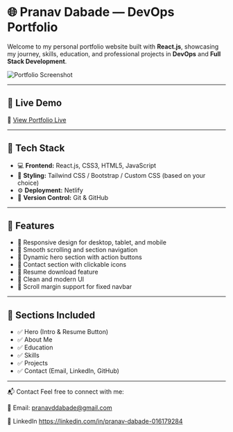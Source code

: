 # 🌐 Pranav Dabade — DevOps Portfolio

Welcome to my personal portfolio website built with **React.js**, showcasing my journey, skills, education, and professional projects in **DevOps** and **Full Stack Development**.

![Portfolio Screenshot](./screenshot.png) <!-- Optional: Replace with actual image or remove -->

---

## 🚀 Live Demo

🔗 [View Portfolio Live ](https://pranav-portfolio-5oja.vercel.app/)

---

## 🧰 Tech Stack

- 💻 **Frontend:** React.js, CSS3, HTML5, JavaScript
- 🎨 **Styling:** Tailwind CSS / Bootstrap / Custom CSS (based on your choice)
- ⚙️ **Deployment:** Netlify
- 📂 **Version Control:** Git & GitHub

---

## 📁 Features

- 🔸 Responsive design for desktop, tablet, and mobile
- 🔸 Smooth scrolling and section navigation
- 🔸 Dynamic hero section with action buttons
- 🔸 Contact section with clickable icons
- 🔸 Resume download feature
- 🔸 Clean and modern UI
- 🔸 Scroll margin support for fixed navbar

---

## 📌 Sections Included

- ✅ Hero (Intro & Resume Button)
- ✅ About Me
- ✅ Education
- ✅ Skills
- ✅ Projects
- ✅ Contact (Email, LinkedIn, GitHub)

---
📬 Contact
Feel free to connect with me:

📧 Email: pranavddabade@gmail.com

🔗 LinkedIn https://linkedin.com/in/pranav-dabade-016179284
